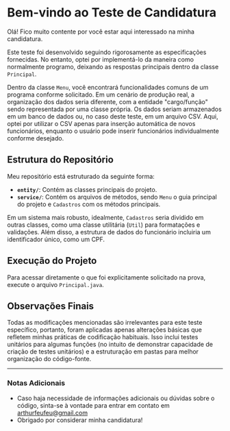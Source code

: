 # Bem-vindo ao Teste de Candidatura

Olá! Fico muito contente por você estar aqui interessado na minha candidatura.

Este teste foi desenvolvido seguindo rigorosamente as especificações fornecidas. No entanto, optei por implementá-lo da maneira como normalmente programo, deixando as respostas principais dentro da classe `Principal`.

Dentro da classe `Menu`, você encontrará funcionalidades comuns de um programa conforme solicitado. Em um cenário de produção real, a organização dos dados seria diferente, com a entidade "cargo/função" sendo representada por uma classe própria. Os dados seriam armazenados em um banco de dados ou, no caso deste teste, em um arquivo CSV. Aqui, optei por utilizar o CSV apenas para inserção automática de novos funcionários, enquanto o usuário pode inserir funcionários individualmente conforme desejado.

## Estrutura do Repositório

Meu repositório está estruturado da seguinte forma:

- **`entity/`**: Contém as classes principais do projeto.
- **`service/`**: Contém os arquivos de métodos, sendo `Menu` o guia principal do projeto e `Cadastros` com os métodos principais.

Em um sistema mais robusto, idealmente, `Cadastros` seria dividido em outras classes, como uma classe utilitária (`Util`) para formatações e validações. Além disso, a estrutura de dados do funcionário incluiria um identificador único, como um CPF.

## Execução do Projeto

Para acessar diretamente o que foi explicitamente solicitado na prova, execute o arquivo `Principal.java`.

## Observações Finais

Todas as modificações mencionadas são irrelevantes para este teste específico, portanto, foram aplicadas apenas alterações básicas que refletem minhas práticas de codificação habituais. Isso inclui testes unitários para algumas funções (no intuito de demonstrar capacidade de criação de testes unitários) e a estruturação em pastas para melhor organização do código-fonte.

---

### Notas Adicionais

- Caso haja necessidade de informações adicionais ou dúvidas sobre o código, sinta-se à vontade para entrar em contato em arthurfeufeu@gmail.com
- Obrigado por considerar minha candidatura!
